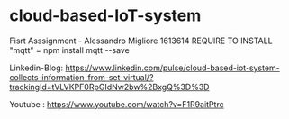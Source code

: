 # cloud-based-IoT-system
Fisrt Asssignment - Alessandro Migliore 1613614
REQUIRE TO INSTALL "mqtt" = npm install mqtt --save

Linkedin-Blog: https://www.linkedin.com/pulse/cloud-based-iot-system-collects-information-from-set-virtual/?trackingId=tVLVKPF0RpGIdNw2bw%2BxgQ%3D%3D



Youtube : https://www.youtube.com/watch?v=F1R9aitPtrc
